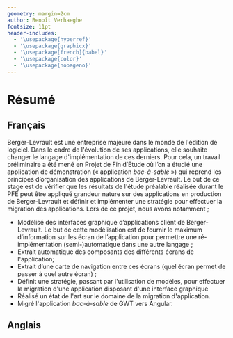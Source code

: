 ```yaml
---
geometry: margin=2cm
author: Benoît Verhaeghe
fontsize: 11pt
header-includes:
  - '\usepackage{hyperref}'
  - '\usepackage{graphicx}'
  - '\usepackage[french]{babel}'
  - '\usepackage{color}'
  - '\usepackage{nopageno}'
---
```


# Résumé

## Français

Berger-Levrault est une entreprise majeure dans le monde de l'édition de logiciel.
Dans le cadre de l'évolution de ses applications, elle souhaite changer le langage d'implémentation de ces derniers.
Pour cela, un travail préliminaire a été mené en Projet de Fin d’Étude où l’on a étudié une application de démonstration (« application _bac-à-sable_ ») qui reprend les principes d’organisation des applications de Berger-Levrault.
Le but de ce stage est de vérifier que les résultats de l'étude préalable réalisée durant le PFE peut être appliqué grandeur nature sur des applications en production de Berger-Levrault et définir et implémenter une stratégie pour effectuer la migration des applications.
Lors de ce projet, nous avons notamment ;

- Modélisé des interfaces graphique d’applications client de Berger-Levrault. Le but de cette modélisation est de fournir le maximum d’information sur les écran de l’application pour permettre une ré-implémentation (semi-)automatique dans une autre langage ;
- Extrait automatique des composants des différents écrans de l'application;
- Extrait d’une carte de navigation entre ces écrans (quel écran permet de passer à quel autre écran) ;
- Définit une stratégie, passant par l'utilisation de modèles, pour effectuer la migration d'une application disposant d'une interface graphique
- Réalisé un état de l'art sur le domaine de la migration d'application.
- Migré l'application _bac-à-sable_ de GWT vers Angular.

## Anglais
